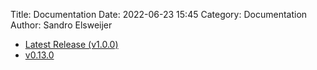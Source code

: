 Title: Documentation
Date: 2022-06-23 15:45
Category: Documentation
Author: Sandro Elsweijer

 - [Latest Release (v1.0.0)](../doc/v1.0.0/index.html)
 - [v0.13.0](../doc/v0.13.0/index.html)
